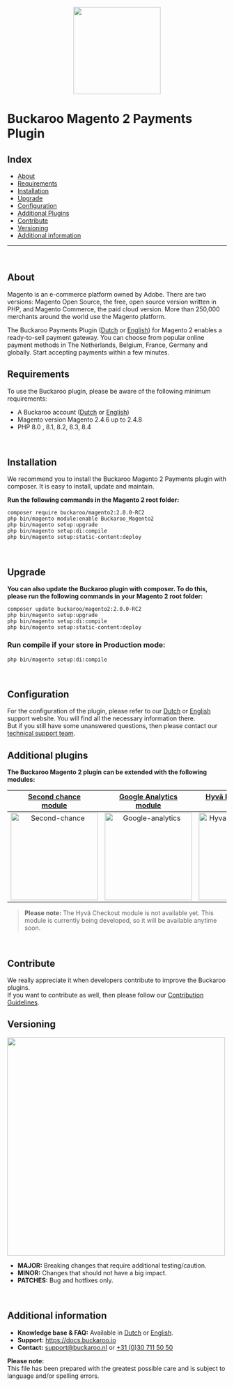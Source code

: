 <p align="center">
  <img src="https://github.com/buckaroo-it/Magento2/assets/106905746/904925b3-4a32-4b17-b692-1e23e4370fd8" width="200px" position="center">
</p>

# Buckaroo Magento 2 Payments Plugin

## Index
- [About](#about)
- [Requirements](#requirements)
- [Installation](#installation)
- [Upgrade](#upgrade)
- [Configuration](#configuration)
- [Additional Plugins](#additional-plugins)
- [Contribute](#contribute)
- [Versioning](#versioning)
- [Additional information](#additional-information)
---
<br>

## About

Magento is an e-commerce platform owned by Adobe. There are two versions: Magento Open Source, the free, open source version written in PHP, and Magento Commerce, the paid cloud version.
More than 250,000 merchants around the world use the Magento platform.

The Buckaroo Payments Plugin ([Dutch](https://docs.buckaroo.io/docs/nl/magento-20) or [English](https://docs.buckaroo.io/docs/magento-20)) for Magento 2 enables a ready-to-sell payment gateway. You can choose from popular online payment methods in The Netherlands, Belgium, France, Germany and globally.
Start accepting payments within a few minutes.
<br>

## Requirements

To use the Buckaroo plugin, please be aware of the following minimum requirements:
- A Buckaroo account ([Dutch](https://www.buckaroo.nl/start) or [English](https://www.buckaroo.eu/solutions/request-form))
- Magento version Magento 2.4.6 up to 2.4.8
- PHP 8.0 , 8.1, 8.2, 8.3, 8.4
<br>

## Installation

We recommend you to install the Buckaroo Magento 2 Payments plugin with composer. It is easy to install, update and maintain.

**Run the following commands in the Magento 2 root folder:**
```
composer require buckaroo/magento2:2.0.0-RC2
php bin/magento module:enable Buckaroo_Magento2
php bin/magento setup:upgrade
php bin/magento setup:di:compile
php bin/magento setup:static-content:deploy
```
<br>

## Upgrade

**You can also update the Buckaroo plugin with composer.
To do this, please run the following commands in your Magento 2 root folder:**

```
composer update buckaroo/magento2:2.0.0-RC2
php bin/magento setup:upgrade
php bin/magento setup:di:compile
php bin/magento setup:static-content:deploy
```

### Run compile if your store in Production mode:
````
php bin/magento setup:di:compile
````
<br>

## Configuration

For the configuration of the plugin, please refer to our [Dutch](https://docs.buckaroo.io/docs/nl/magento-2) or [English](https://docs.buckaroo.io/v1/docs/magento-2) support website.
You will find all the necessary information there.<br>
But if you still have some unanswered questions, then please contact our [technical support team](mailto:support@buckaroo.nl).
<br>

## Additional plugins

<b>The Buckaroo Magento 2 plugin can be extended with the following modules:</b>

| [Second chance<br>module](https://github.com/buckaroo-it/Magento2_SecondChance)   | [Google Analytics<br>module](https://github.com/buckaroo-it/Magento2_Analytics)   | [Hyvä React Checkout<br>module](https://github.com/buckaroo-it/Magento2_Hyva) | [Hyvä Checkout<br>module](https://github.com/buckaroo-it/Magento2_Hyva_Checkout)  | [GraphQL<br>module](https://github.com/buckaroo-it/Magento2_GraphQL)   |
:-------------------------:|:-------------------------:|:-------------------------:|:-------------------------:|:-------------------------:|
[<img src="https://github.com/buckaroo-it/Magento2/assets/105488705/68ba0c08-1162-44c6-a18a-8734692b8b02" alt="Second-chance" width="200"/>](https://github.com/buckaroo-it/Magento2_SecondChance)|  [<img src="https://github.com/buckaroo-it/Magento2/assets/105488705/1c6e9345-a0ff-46cf-be31-d1c17e69fd90" alt="Google-analytics" width="200"/>](https://github.com/buckaroo-it/Magento2_Analytics)| [<img src="https://github.com/buckaroo-it/Magento2/assets/105488705/11953f16-3f5d-4c10-bb6b-f9a949a97a7a" alt="Hyva-react-checkout" width="200"/>](https://github.com/buckaroo-it/Magento2_Hyva) | [<img src="https://github.com/buckaroo-it/Magento2/assets/105488705/b00d2fcd-2458-4a8b-ab1f-e85d678a0008" alt="Hyva-checkout" width="200"/>](https://github.com/buckaroo-it/Magento2_Hyva_Checkout) | [<img src="https://github.com/buckaroo-it/Magento2/assets/105488705/8611dfeb-bb84-4ba6-ab72-7b6459143dff" alt="GraphQL" width="200"/>](https://github.com/buckaroo-it/Magento2_GraphQL) |

> **Please note:**
> The Hyvä Checkout module is not available yet. This module is currently being developed, so it will be available anytime soon.
<br>

## Contribute

We really appreciate it when developers contribute to improve the Buckaroo plugins.<br>
If you want to contribute as well, then please follow our [Contribution Guidelines](CONTRIBUTING.md).
<br>

## Versioning 
<p align="left">
  <img src="https://www.buckaroo.nl/media/3480/magento_versioning.png" width="500px" position="center">
</p>

- **MAJOR:** Breaking changes that require additional testing/caution.
- **MINOR:** Changes that should not have a big impact.
- **PATCHES:** Bug and hotfixes only.
<br>

## Additional information
- **Knowledge base & FAQ:** Available in [Dutch](https://docs.buckaroo.io/docs/nl/magento-2) or [English](https://docs.buckaroo.io/docs/magento-2).
- **Support:** https://docs.buckaroo.io
- **Contact:** [support@buckaroo.nl](mailto:support@buckaroo.nl) or [+31 (0)30 711 50 50](tel:+310307115050)

<b>Please note:</b><br>
This file has been prepared with the greatest possible care and is subject to language and/or spelling errors.
